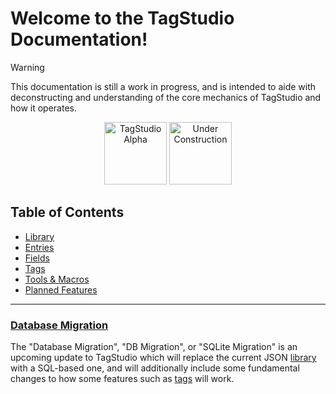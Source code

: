 # Welcome to the TagStudio Documentation!

> [!WARNING]
> This documentation is still a work in progress, and is intended to aide with deconstructing and understanding of the core mechanics of TagStudio and how it operates.

<div align="center">
	<img src="../github_header.png" alt="TagStudio Alpha" height="100">
	<img src="https://i0.wp.com/www.bapl.org/wp-content/uploads/2019/02/old-under-construction-gif.gif" alt="Under Construction" height="100">
</div>

## Table of Contents

- [Library](/doc/library/library.md)
- [Entries](/doc/library/entry.md)
- [Fields](/doc/library/field.md)
- [Tags](/doc/library/tag.md)
- [Tools & Macros](/doc/utilities/macro.md)
- [Planned Features](/doc/updates/planned_features.md)

---

### [Database Migration](/doc/updates/db_migration.md)

The "Database Migration", "DB Migration", or "SQLite Migration" is an upcoming update to TagStudio which will replace the current JSON [library](/doc/library/library.md) with a SQL-based one, and will additionally include some fundamental changes to how some features such as [tags](/doc/library/tag.md) will work.
